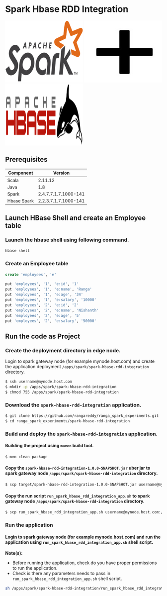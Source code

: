 # Spark Hbase RDD Integration

<div>
    <img src="https://github.com/rangareddy/ranga-logos/blob/main/frameworks/spark/spark_logo.png?raw=true" height="200" width="250"/>
    <img src="https://github.com/rangareddy/ranga-logos/blob/main/others/plus_logo.png?raw=true" height="200" width="250"/>
    <img src="https://github.com/rangareddy/ranga-logos/blob/main/dbs/nosql/hbase/hbase_logo.png?raw=true" height="200" width="250"/>
</div>

## Prerequisites

| Component   | Version              |
|-------------|----------------------|
| Scala       | 2.11.12              |
| Java        | 1.8                  |
| Spark       | 2.4.7.7.1.7.1000-141 |
| Hbase Spark | 2.2.3.7.1.7.1000-141 |

## Launch HBase Shell and create an Employee table

### Launch the hbase shell using following command.

```sh
hbase shell
```

### Create an Employee table

```sql
create 'employees', 'e'
```

```sql
put 'employees', '1', 'e:id', '1'
put 'employees', '1', 'e:name', 'Ranga'
put 'employees', '1', 'e:age', '34'
put 'employees', '1', 'e:salary', '10000'
put 'employees', '2', 'e:id', '2'
put 'employees', '2', 'e:name', 'Nishanth'
put 'employees', '2', 'e:age', '5'
put 'employees', '2', 'e:salary', '50000'
```

## Run the code as Project

### Create the deployment directory in edge node.

Login to spark gateway node (for example mynode.host.com) and create the application deployment `/apps/spark/spark-hbase-rdd-integration` directory.

```sh
$ ssh username@mynode.host.com
$ mkdir -p /apps/spark/spark-hbase-rdd-integration
$ chmod 755 /apps/spark/spark-hbase-rdd-integration
```

### Download the `spark-hbase-rdd-integration` application.

```sh
$ git clone https://github.com/rangareddy/ranga_spark_experiments.git
$ cd ranga_spark_experiments/spark-hbase-rdd-integration
```

### Build and deploy the `spark-hbase-rdd-integration` application.

#### Building the project using `maven` build tool.

```sh
$ mvn clean package
```

#### Copy the `spark-hbase-rdd-integration-1.0.0-SNAPSHOT.jar` uber jar to spark gateway node `/apps/spark/spark-hbase-rdd-integration` directory.

```sh
$ scp target/spark-hbase-rdd-integration-1.0.0-SNAPSHOT.jar username@mynode.host.com:/apps/spark/spark-hbase-rdd-integration
```

#### Copy the run script `run_spark_hbase_rdd_integration_app.sh` to spark gateway node `/apps/spark/spark-hbase-rdd-integration` directory.

```sh
$ scp run_spark_hbase_rdd_integration_app.sh username@mynode.host.com:/apps/spark/spark-hbase-rdd-integration
```

### Run the application

#### Login to spark gateway node (for example mynode.host.com) and run the application using `run_spark_hbase_rdd_integration_app.sh` shell script.

**Note(s):**
* Before running the application, check do you have proper permissions to run the application.
* Check is there any parameters needs to pass in `run_spark_hbase_rdd_integration_app.sh` shell script.

```sh
sh /apps/spark/spark-hbase-rdd-integration/run_spark_hbase_rdd_integration_app.sh
```
